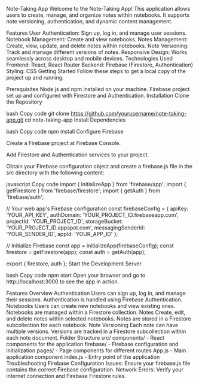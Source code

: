 Note-Taking App
Welcome to the Note-Taking App! This application allows users to create, manage, and organize notes within notebooks. It supports note versioning, authentication, and dynamic content management.

Features
User Authentication: Sign up, log in, and manage user sessions.
Notebook Management: Create and view notebooks.
Notes Management: Create, view, update, and delete notes within notebooks.
Note Versioning: Track and manage different versions of notes.
Responsive Design: Works seamlessly across desktop and mobile devices.
Technologies Used
Frontend: React, React Router
Backend: Firebase (Firestore, Authentication)
Styling: CSS
Getting Started
Follow these steps to get a local copy of the project up and running:

Prerequisites
Node.js and npm installed on your machine.
Firebase project set up and configured with Firestore and Authentication.
Installation
Clone the Repository

bash
Copy code
git clone https://github.com/yourusername/note-taking-app.git
cd note-taking-app
Install Dependencies

bash
Copy code
npm install
Configure Firebase

Create a Firebase project at Firebase Console.

Add Firestore and Authentication services to your project.

Obtain your Firebase configuration object and create a firebase.js file in the src directory with the following content:

javascript
Copy code
import { initializeApp } from 'firebase/app';
import { getFirestore } from 'firebase/firestore';
import { getAuth } from 'firebase/auth';

// Your web app's Firebase configuration
const firebaseConfig = {
apiKey: 'YOUR_API_KEY',
authDomain: 'YOUR_PROJECT_ID.firebaseapp.com',
projectId: 'YOUR_PROJECT_ID',
storageBucket: 'YOUR_PROJECT_ID.appspot.com',
messagingSenderId: 'YOUR_SENDER_ID',
appId: 'YOUR_APP_ID'
};

// Initialize Firebase
const app = initializeApp(firebaseConfig);
const firestore = getFirestore(app);
const auth = getAuth(app);

export { firestore, auth };
Start the Development Server

bash
Copy code
npm start
Open your browser and go to http://localhost:3000 to see the app in action.

Features Overview
Authentication
Users can sign up, log in, and manage their sessions.
Authentication is handled using Firebase Authentication.
Notebooks
Users can create new notebooks and view existing ones.
Notebooks are managed within a Firestore collection.
Notes
Create, edit, and delete notes within selected notebooks.
Notes are stored in a Firestore subcollection for each notebook.
Note Versioning
Each note can have multiple versions.
Versions are tracked in a Firestore subcollection within each note document.
Folder Structure
src/
components/ - React components for the application
firebase/ - Firebase configuration and initialization
pages/ - Page components for different routes
App.js - Main application component
index.js - Entry point of the application
Troubleshooting
Firebase Configuration Issues: Ensure your firebase.js file contains the correct Firebase configuration.
Network Errors: Verify your internet connection and Firebase Firestore rules.
